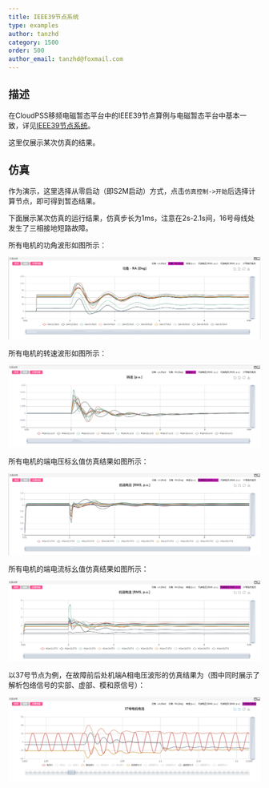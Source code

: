 ```yaml
---
title: IEEE39节点系统
type: examples
author: tanzhd
category: 1500
order: 500
author_email: tanzhd@foxmail.com
---
```


## 描述
在CloudPSS移频电磁暂态平台中的IEEE39节点算例与电磁暂态平台中基本一致，详见[IEEE39节点系统](IEEE39.html)。

这里仅展示某次仿真的结果。

## 仿真

作为演示，这里选择从零启动（即S2M启动）方式，点击`仿真控制->开始`后选择计算节点，即可得到暂态结果。

下面展示某次仿真的运行结果，仿真步长为1ms，注意在2s-2.1s间，16号母线处发生了三相接地短路故障。

所有电机的功角波形如图所示：

![电机功角](IEEE39SFEMT/RASFEMT.png "电机功角")

所有电机的转速波形如图所示：

![电机转速](IEEE39SFEMT/wrSFEMT.png "电机转速")

所有电机的端电压标幺值仿真结果如图所示：

![电机的端电压标幺值](IEEE39SFEMT/VTSFEMT.png "电机的端电压标幺值")

所有电机的端电流标幺值仿真结果如图所示：

![机端瞬时功率](IEEE39SFEMT/ITSFEMT.png "机端瞬时功率")

以37号节点为例，在故障前后处机端A相电压波形的仿真结果为（图中同时展示了解析包络信号的实部、虚部、模和原信号）：

![机端电压波形](IEEE39SFEMT/Ib37SFEMT.png "机端电压波形")